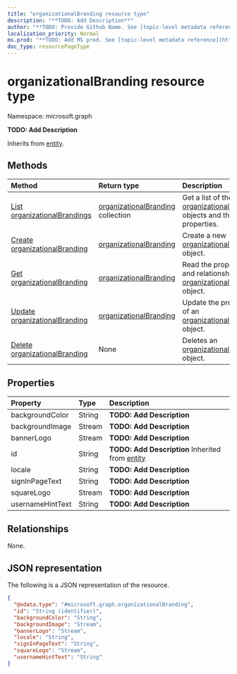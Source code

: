 ```yaml
---
title: "organizationalBranding resource type"
description: "**TODO: Add Description**"
author: "**TODO: Provide Github Name. See [topic-level metadata reference](https://msgo.azurewebsites.net/add/document/guidelines/metadata.html#topic-level-metadata)**"
localization_priority: Normal
ms.prod: "**TODO: Add MS prod. See [topic-level metadata reference](https://msgo.azurewebsites.net/add/document/guidelines/metadata.html#topic-level-metadata)**"
doc_type: resourcePageType
---
```


# organizationalBranding resource type

Namespace: microsoft.graph

**TODO: Add Description**


Inherits from [entity](../resources/entity.md).

## Methods
|Method|Return type|Description|
|:---|:---|:---|
|[List organizationalBrandings](../api/organizationalbranding-list.md)|[organizationalBranding](../resources/organizationalbranding.md) collection|Get a list of the [organizationalBranding](../resources/organizationalbranding.md) objects and their properties.|
|[Create organizationalBranding](../api/organizationalbranding-create.md)|[organizationalBranding](../resources/organizationalbranding.md)|Create a new [organizationalBranding](../resources/organizationalbranding.md) object.|
|[Get organizationalBranding](../api/organizationalbranding-get.md)|[organizationalBranding](../resources/organizationalbranding.md)|Read the properties and relationships of an [organizationalBranding](../resources/organizationalbranding.md) object.|
|[Update organizationalBranding](../api/organizationalbranding-update.md)|[organizationalBranding](../resources/organizationalbranding.md)|Update the properties of an [organizationalBranding](../resources/organizationalbranding.md) object.|
|[Delete organizationalBranding](../api/organizationalbranding-delete.md)|None|Deletes an [organizationalBranding](../resources/organizationalbranding.md) object.|

## Properties
|Property|Type|Description|
|:---|:---|:---|
|backgroundColor|String|**TODO: Add Description**|
|backgroundImage|Stream|**TODO: Add Description**|
|bannerLogo|Stream|**TODO: Add Description**|
|id|String|**TODO: Add Description** Inherited from [entity](../resources/entity.md)|
|locale|String|**TODO: Add Description**|
|signInPageText|String|**TODO: Add Description**|
|squareLogo|Stream|**TODO: Add Description**|
|usernameHintText|String|**TODO: Add Description**|

## Relationships
None.

## JSON representation
The following is a JSON representation of the resource.
<!-- {
  "blockType": "resource",
  "keyProperty": "id",
  "@odata.type": "microsoft.graph.organizationalBranding",
  "baseType": "microsoft.graph.entity",
  "openType": false
}
-->
``` json
{
  "@odata.type": "#microsoft.graph.organizationalBranding",
  "id": "String (identifier)",
  "backgroundColor": "String",
  "backgroundImage": "Stream",
  "bannerLogo": "Stream",
  "locale": "String",
  "signInPageText": "String",
  "squareLogo": "Stream",
  "usernameHintText": "String"
}
```

